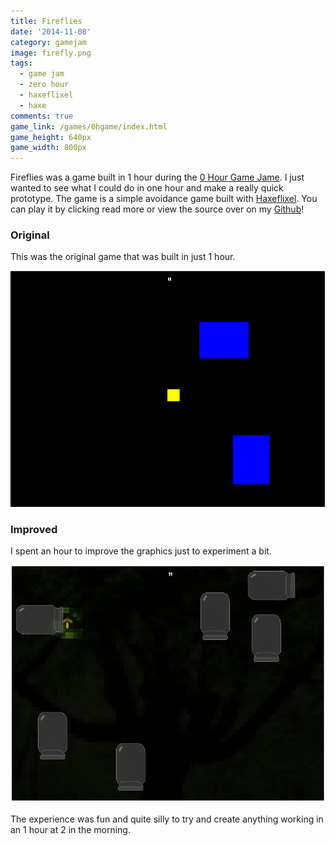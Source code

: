 ```yaml
---
title: Fireflies
date: '2014-11-08'
category: gamejam
image: firefly.png
tags: 
  - game jam
  - zero hour
  - haxeflixel
  - haxe
comments: true
game_link: /games/0hgame/index.html
game_height: 640px
game_width: 800px 
---
```


Fireflies was a game built in 1 hour during the [0 Hour Game Jame](0hgame.eu). I just wanted to see what I could do in one hour and make a really quick prototype. The game is a simple avoidance game built with [Haxeflixel](http://haxeflixel.com/). You can play it by clicking read more or view the source over on my [Github](https://github.com/cxsquared/Firefly-0hgame)!

### Original

This was the original game that was built in just 1 hour.

![Image of original fire fly game](./ogfire.png)

### Improved

I spent an hour to improve the graphics just to experiment a bit.

![Image of improved fire fly game](./firefly.png)

The experience was fun and quite silly to try and create anything working in an 1 hour at 2 in the morning.
